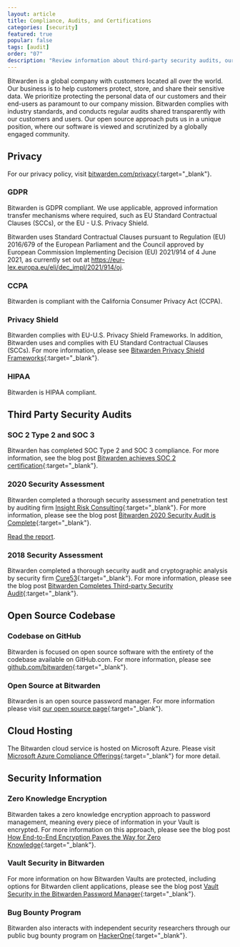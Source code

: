 ```yaml
---
layout: article
title: Compliance, Audits, and Certifications
categories: [security]
featured: true
popular: false
tags: [audit]
order: "07"
description: "Review information about third-party security audits, our open source codebase, and our zero knowledge encryption model."
---
```


Bitwarden is a global company with customers located all over the world. Our business is to help customers protect, store, and share their sensitive data. We prioritize protecting the personal data of our customers and their end-users as paramount to our company mission. Bitwarden complies with industry standards, and conducts regular audits shared transparently with our customers and users. Our open source approach puts us in a unique position, where our software is viewed and scrutinized by a globally engaged community.

## Privacy

For our privacy policy, visit [bitwarden.com/privacy](https://bitwarden.com/privacy){:target="\_blank"}.

### GDPR

Bitwarden is GDPR compliant. We use applicable, approved information transfer mechanisms where required, such as EU Standard Contractual Clauses (SCCs), or the EU - U.S. Privacy Shield.

Bitwarden uses Standard Contractual Clauses pursuant to Regulation (EU) 2016/679 of the European Parliament and the Council approved by European Commission Implementing Decision (EU) 2021/914 of 4 June 2021, as currently set out at https://eur-lex.europa.eu/eli/dec_impl/2021/914/oj.

### CCPA

Bitwarden is compliant with the California Consumer Privacy Act (CCPA).

### Privacy Shield

Bitwarden complies with EU-U.S. Privacy Shield Frameworks. In addition, Bitwarden uses and complies with EU Standard Contractual Clauses (SCCs). For more information, please see [Bitwarden Privacy Shield Frameworks](https://www.privacyshield.gov/participant?id=a2zt0000000CoURAA0){:target="\_blank"}.

### HIPAA

Bitwarden is HIPAA compliant.

## Third Party Security Audits

### SOC 2 Type 2 and SOC 3

Bitwarden has completed SOC Type 2 and SOC 3 compliance. For more information, see the blog post [Bitwarden achieves SOC 2 certification](https://bitwarden.com/blog/post/bitwarden-achieves-soc-2-certification/){:target="\_blank"}.

### 2020 Security Assessment

Bitwarden completed a thorough security assessment and penetration test by auditing firm [Insight Risk Consulting](https://www.insightriskconsulting.com/){:target="\_blank"}. For more information, please see the blog post [Bitwarden 2020 Security Audit is Complete](https://bitwarden.com/blog/post/bitwarden-network-security-assessment-2020/){:target="\_blank"}.

[Read the report](https://cdn.bitwarden.com/misc/Bitwarden%20Network%20Security%20Assessment%20Report%20-%202020.pdf).

### 2018 Security Assessment

Bitwarden completed a thorough security audit and cryptographic analysis by security firm [Cure53](https://cure53.de/){:target="\_blank"}. For more information, please see the blog post [Bitwarden Completes Third-party Security Audit](https://bitwarden.com/blog/post/third-party-security-audit/){:target="\_blank"}.

## Open Source Codebase

### Codebase on GitHub

Bitwarden is focused on open source software with the entirety of the codebase available on GitHub.com. For more information, please see [github.com/bitwarden](https://github.com/bitwarden){:target="\_blank"}.

### Open Source at Bitwarden

Bitwarden is an open source password manager. For more information please visit [our open source page](https://bitwarden.com/open-source/){:target="\_blank"}.

## Cloud Hosting

The Bitwarden cloud service is hosted on Microsoft Azure. Please visit [Microsoft Azure Compliance Offerings](https://azure.microsoft.com/en-us/resources/microsoft-azure-compliance-offerings/){:target="\_blank"} for more detail.

## Security Information

### Zero Knowledge Encryption

Bitwarden takes a zero knowledge encryption approach to password management, meaning every piece of information in your Vault is encrypted. For more information on this approach, please see the blog post [How End-to-End Encryption Paves the Way for Zero Knowledge](https://bitwarden.com/blog/post/end-to-end-encryption-and-zero-knowledge/){:target="\_blank"}.

### Vault Security in Bitwarden

For more information on how Bitwarden Vaults are protected, including options for Bitwarden client applications, please see the blog post [Vault Security in the Bitwarden Password Manager](https://bitwarden.com/blog/post/vault-security-bitwarden-password-manager/){:target="\_blank"}.

### Bug Bounty Program

Bitwarden also interacts with independent security researchers through our public bug bounty program on [HackerOne](https://hackerone.com/bitwarden/){:target="\_blank"}.
